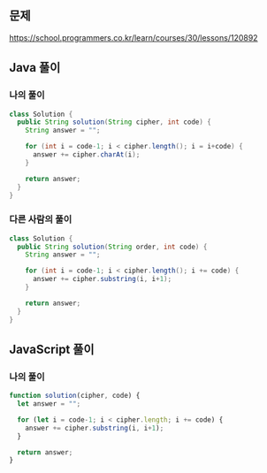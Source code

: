 ## 문제
https://school.programmers.co.kr/learn/courses/30/lessons/120892

## Java 풀이
### 나의 풀이
```java
class Solution {
  public String solution(String cipher, int code) {
    String answer = "";

    for (int i = code-1; i < cipher.length(); i = i+code) {
      answer += cipher.charAt(i);
    }

    return answer;
  }
}
```

### 다른 사람의 풀이
```java
class Solution {
  public String solution(String order, int code) {
    String answer = "";

    for (int i = code-1; i < cipher.length(); i += code) {
      answer += cipher.substring(i, i+1);
    }

    return answer;
  }
}
```

## JavaScript 풀이
### 나의 풀이
```javascript
function solution(cipher, code) {
  let answer = "";

  for (let i = code-1; i < cipher.length; i += code) {
    answer += cipher.substring(i, i+1);
  }

  return answer;
}
```
